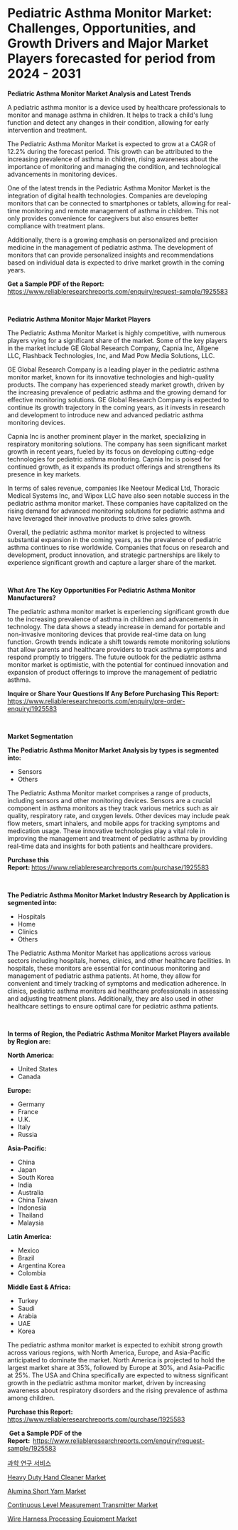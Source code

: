 <p><h1>Pediatric Asthma Monitor Market: Challenges, Opportunities, and Growth Drivers and Major Market Players forecasted for period from 2024 - 2031</h1></p><p><strong>Pediatric Asthma Monitor Market Analysis and Latest Trends</strong></p>
<p><p>A pediatric asthma monitor is a device used by healthcare professionals to monitor and manage asthma in children. It helps to track a child's lung function and detect any changes in their condition, allowing for early intervention and treatment.</p><p>The Pediatric Asthma Monitor Market is expected to grow at a CAGR of 12.2% during the forecast period. This growth can be attributed to the increasing prevalence of asthma in children, rising awareness about the importance of monitoring and managing the condition, and technological advancements in monitoring devices.</p><p>One of the latest trends in the Pediatric Asthma Monitor Market is the integration of digital health technologies. Companies are developing monitors that can be connected to smartphones or tablets, allowing for real-time monitoring and remote management of asthma in children. This not only provides convenience for caregivers but also ensures better compliance with treatment plans.</p><p>Additionally, there is a growing emphasis on personalized and precision medicine in the management of pediatric asthma. The development of monitors that can provide personalized insights and recommendations based on individual data is expected to drive market growth in the coming years.</p></p>
<p><strong>Get a Sample PDF of the Report:&nbsp;</strong> <a href="https://www.reliableresearchreports.com/enquiry/request-sample/1925583">https://www.reliableresearchreports.com/enquiry/request-sample/1925583</a></p>
<p>&nbsp;</p>
<p><strong>Pediatric Asthma Monitor Major Market Players</strong></p>
<p><p>The Pediatric Asthma Monitor Market is highly competitive, with numerous players vying for a significant share of the market. Some of the key players in the market include GE Global Research Company, Capnia Inc, Allgene LLC, Flashback Technologies, Inc, and Mad Pow Media Solutions, LLC.</p><p>GE Global Research Company is a leading player in the pediatric asthma monitor market, known for its innovative technologies and high-quality products. The company has experienced steady market growth, driven by the increasing prevalence of pediatric asthma and the growing demand for effective monitoring solutions. GE Global Research Company is expected to continue its growth trajectory in the coming years, as it invests in research and development to introduce new and advanced pediatric asthma monitoring devices.</p><p>Capnia Inc is another prominent player in the market, specializing in respiratory monitoring solutions. The company has seen significant market growth in recent years, fueled by its focus on developing cutting-edge technologies for pediatric asthma monitoring. Capnia Inc is poised for continued growth, as it expands its product offerings and strengthens its presence in key markets.</p><p>In terms of sales revenue, companies like Neetour Medical Ltd, Thoracic Medical Systems Inc, and Wipox LLC have also seen notable success in the pediatric asthma monitor market. These companies have capitalized on the rising demand for advanced monitoring solutions for pediatric asthma and have leveraged their innovative products to drive sales growth.</p><p>Overall, the pediatric asthma monitor market is projected to witness substantial expansion in the coming years, as the prevalence of pediatric asthma continues to rise worldwide. Companies that focus on research and development, product innovation, and strategic partnerships are likely to experience significant growth and capture a larger share of the market.</p></p>
<p>&nbsp;</p>
<p><strong>What Are The Key Opportunities For Pediatric Asthma Monitor Manufacturers?</strong></p>
<p><p>The pediatric asthma monitor market is experiencing significant growth due to the increasing prevalence of asthma in children and advancements in technology. The data shows a steady increase in demand for portable and non-invasive monitoring devices that provide real-time data on lung function. Growth trends indicate a shift towards remote monitoring solutions that allow parents and healthcare providers to track asthma symptoms and respond promptly to triggers. The future outlook for the pediatric asthma monitor market is optimistic, with the potential for continued innovation and expansion of product offerings to improve the management of pediatric asthma.</p></p>
<p><strong>Inquire or Share Your Questions If Any Before Purchasing This Report:</strong> <a href="https://www.reliableresearchreports.com/enquiry/pre-order-enquiry/1925583">https://www.reliableresearchreports.com/enquiry/pre-order-enquiry/1925583</a></p>
<p>&nbsp;</p>
<p><strong>Market Segmentation</strong></p>
<p><strong>The Pediatric Asthma Monitor Market Analysis by types is segmented into:</strong></p>
<p><ul><li>Sensors</li><li>Others</li></ul></p>
<p><p>The Pediatric Asthma Monitor market comprises a range of products, including sensors and other monitoring devices. Sensors are a crucial component in asthma monitors as they track various metrics such as air quality, respiratory rate, and oxygen levels. Other devices may include peak flow meters, smart inhalers, and mobile apps for tracking symptoms and medication usage. These innovative technologies play a vital role in improving the management and treatment of pediatric asthma by providing real-time data and insights for both patients and healthcare providers.</p></p>
<p><strong>Purchase this Report:&nbsp;</strong><a href="https://www.reliableresearchreports.com/purchase/1925583">https://www.reliableresearchreports.com/purchase/1925583</a></p>
<p>&nbsp;</p>
<p><strong>The Pediatric Asthma Monitor Market Industry Research by Application is segmented into:</strong></p>
<p><ul><li>Hospitals</li><li>Home</li><li>Clinics</li><li>Others</li></ul></p>
<p><p>The Pediatric Asthma Monitor Market has applications across various sectors including hospitals, homes, clinics, and other healthcare facilities. In hospitals, these monitors are essential for continuous monitoring and management of pediatric asthma patients. At home, they allow for convenient and timely tracking of symptoms and medication adherence. In clinics, pediatric asthma monitors aid healthcare professionals in assessing and adjusting treatment plans. Additionally, they are also used in other healthcare settings to ensure optimal care for pediatric asthma patients.</p></p>
<p>&nbsp;</p>
<p><strong>In terms of Region, the Pediatric Asthma Monitor Market Players available by Region are:</strong></p>
<p>
    <p> <strong> North America: </strong>
        <ul>
            <li>United States</li>
            <li>Canada</li>
        </ul>
        </p> 
    <p> <strong> Europe: </strong>
        <ul>
            <li>Germany</li>
            <li>France</li>
            <li>U.K.</li>
            <li>Italy</li>
            <li>Russia</li>
        </ul>
        </p> 
    <p> <strong> Asia-Pacific: </strong>
        <ul>
            <li>China</li>
            <li>Japan</li>
            <li>South Korea</li>
            <li>India</li>
            <li>Australia</li>
            <li>China Taiwan</li>
            <li>Indonesia</li>
            <li>Thailand</li>
            <li>Malaysia</li>
        </ul>
        </p> 
    <p> <strong> Latin America: </strong>
        <ul>
            <li>Mexico</li>
            <li>Brazil</li>
            <li>Argentina Korea</li>
            <li>Colombia</li>
        </ul>
        </p> 
    <p> <strong> Middle East & Africa: </strong>
        <ul>
            <li>Turkey</li>
            <li>Saudi</li>
            <li>Arabia</li>
            <li>UAE</li>
            <li>Korea</li>
        </ul>
    </p>
    </p>
<p><p>The pediatric asthma monitor market is expected to exhibit strong growth across various regions, with North America, Europe, and Asia-Pacific anticipated to dominate the market. North America is projected to hold the largest market share at 35%, followed by Europe at 30%, and Asia-Pacific at 25%. The USA and China specifically are expected to witness significant growth in the pediatric asthma monitor market, driven by increasing awareness about respiratory disorders and the rising prevalence of asthma among children.</p></p>
<p><strong>Purchase this Report: </strong><a href="https://www.reliableresearchreports.com/purchase/1925583">https://www.reliableresearchreports.com/purchase/1925583</a></p>
<p>&nbsp;<strong>Get a Sample PDF of the Report:&nbsp;&nbsp;</strong><a href="https://www.reliableresearchreports.com/enquiry/request-sample/1925583">https://www.reliableresearchreports.com/enquiry/request-sample/1925583</a></p>
<p><strong></strong></p>
<p><p><a href="https://github.com/vsn7qpua81q/Market-Research-Report-List-1/blob/main/8202962184523.md">과학 연구 서비스</a></p><p><a href="https://view.publitas.com/reportprime-1/heavy-duty-hand-cleaner-market-growth-market-trends-covid-19-impact-and-forecasts-for-period-from-2024-2031/">Heavy Duty Hand Cleaner Market</a></p><p><a href="https://gratis-rainforest-2ca.notion.site/Alumina-Short-Yarn-Market-Provides-a-Comprehensive-Analysis-Including-a-Macro-Overview-of-the-Market-621b6fa8a99847ed87b4e3006dfc6a7a">Alumina Short Yarn Market</a></p><p><a href="https://issuu.com/reportprime-2/docs/continuous-level-measurement-transmitter-market-si">Continuous Level Measurement Transmitter Market</a></p><p><a href="https://issuu.com/reportprime-2/docs/wire-harness-processing-equipment-market-size-2030">Wire Harness Processing Equipment Market</a></p></p>